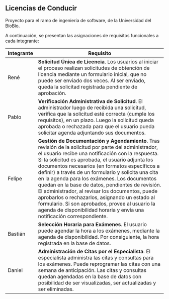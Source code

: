 ## Licencias de Conducir
Proyecto para el ramo de ingeniería de software, de la Universidad del BíoBío.


A continuación, se presentan las asignaciones de requisitos funcionales a cada integrante:

| Integrante    | Requisito     |
| ------------- | ------------- |
| René          | **Solicitud Única de Licencia**. Los usuarios al iniciar el proceso realizan solicitudes de obtención de licencia mediante un formulario inicial, que no puede ser enviado dos veces. Al ser enviado, queda la solicitad registrada pendiente de aprobación.  |
| Pablo         | **Verificación Administrativa de Solicitud**. El administrador luego de recibida una solicitud, verifica que la solicitud esté correcta (cumple los requisitos), en un plazo. Luego la solicitud queda aprobada o rechazada para que el usuario pueda solicitar agenda adjuntando sus documentos.  |
| Felipe        | **Gestión de Documentación y Agendamiento**. Tras revisión de la solicitud por parte del administrador, el usuario recibe una notificación con la respuesta. Si la solicitud es aprobada, el usuario adjunta los documentos necesarios (en formatos específicos a definir) a través de un formulario y solicita una cita en la agenda para los exámenes. Los documentos quedan en la base de datos, pendientes de revisión. El administrador, al revisar los documentos, puede aprobarlos o rechazarlos, asignando un estado al formulario. Si son aprobados, provee al usuario la agenda de disponibilidad horaria y envía una notificación correspondiente.  |
| Bastián  | **Selección Horaria para Exámenes**. El usuario puede agendar la hora a los exámenes, mediante la agenda de disponibilidad. Por consiguiente, la hora registrada en la base de datos.  |
| Daniel  | **Administración de Citas por el Especialista**. El especialista administra las citas y consultas para los exámenes. Puede reprogramar las citas con una semana de anticipación. Las citas y consultas quedan agendadas en la base de datos con posibilidad de ser visualizadas, ser actualizadas y ser eliminadas.  |
